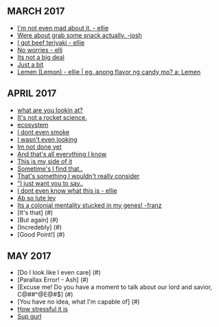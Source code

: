 ## MARCH 2017
- [I'm not even mad about it. - ellie](#)
- [Were about grab some snack actually. -josh](#)
- [I got beef teriyaki - ellie](#)
- [No worries - elli](#)
- [Its not a big deal](#)
- [Just a bit](#)
- [Lemen (Lemon) - ellie | eg. anong flavor ng candy mo? a: Lemen](#)

## APRIL 2017
- [what are you lookin at?](#)
- [It's not a rocket science.](#)
- [ecosystem](#)
- [I dont even smoke](#)
- [I wasn't even looking](#)
- [Im not done yet](#)
- [And that's all everything I know](#)
- [This is my side of it](#)
- [Sometime's I find that..](#)
- [That's something I wouldn't really consider](#)
- ["I just want you to say..](#)
- [I dont even know what this is - ellie](#)
- [Ab so lute ley](#)
- [Its a colonial mentality stucked in my genes! -franz](#)
- [It's that] (#)
- [But again] (#)
- [Incredebly] (#)
- [Good Point!] (#)

## MAY 2017
- [Do I look like I even care] (#)
- [Parallax Error! - Ash] (#)
- [Excuse me! Do you have a moment to talk about our lord and savior, C@##^@E@#$] (#)
- [You have no idea, what I'm capable of] (#)
- [How stressful it is](#)
- [Sup gurl](#)
